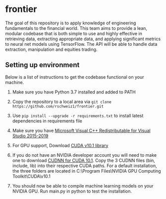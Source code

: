 # frontier

The goal of this repository is to apply knowledge of engineering fundamentals to the financial world. This team aims to provide a lean, modular codebase that is both simple to use and highly effective in retrieving data, extracting appropriate data, and applying significant metrics to neural net models using TensorFlow. The API will be able to handle data extraction, manipulation and equities trading.

## Setting up environment

Below is a list of instructions to get the codebase functional on your machine.

1. Make sure you have Python 3.7 installed and added to PATH

2. Copy the repository to a local area via `git clone https://github.com/rschweiz1/frontier.git`

3. Use `pip install --upgrade -r requirements.txt` to install latest dependencies in requirements file

4. Make sure you have [Microsoft Visual C++ Redistributable for Visual Studio 2015-2019](https://support.microsoft.com/en-us/help/2977003/the-latest-supported-visual-c-downloads)

5. For GPU support, Download [CUDA v10.1 library](https://developer.nvidia.com/cuda-toolkit-archive)

6. If you do not have an NVIDIA developer account you will need to make one to download [CUDNN for CUDA 10.1](https://developer.nvidia.com/rdp/cudnn-download). Copy the 3 CUDNN files (bin, include, lib) into their respective CUDA paths. For a default installation, the three folders are located in C:\Program Files\NVIDIA GPU Computing Toolkit\CUDA\v10.1

7. You should now be able to compile machine learning models on your NVIDIA GPU. Run main.py in python to test the installation.
